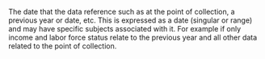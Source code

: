 The date that the data reference such as at the point of collection, a previous year or date, etc. This is expressed as a date (singular or range) and may have specific subjects associated with it. For example if only income and labor force status relate to the previous year and all other data related to the point of collection.